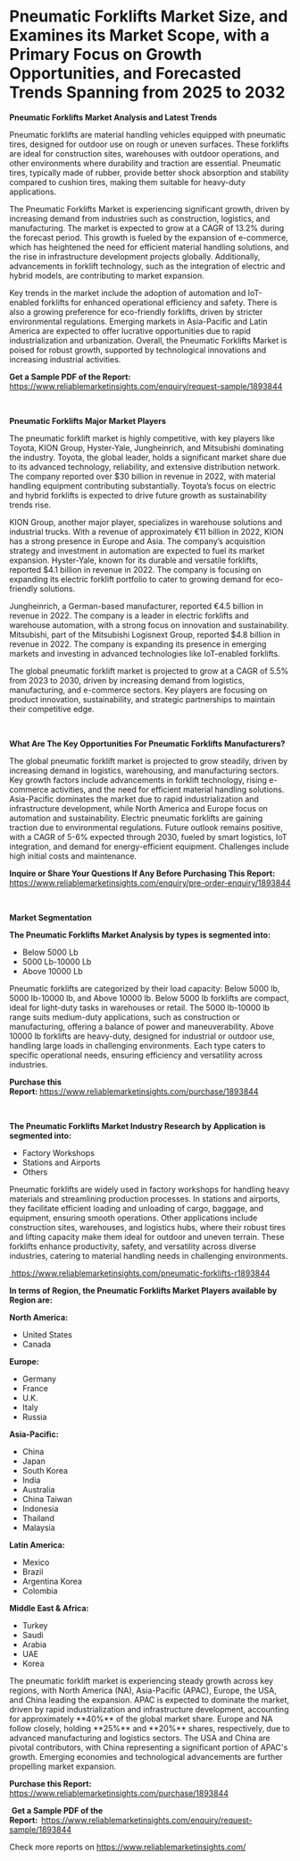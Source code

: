 <p><h1>Pneumatic Forklifts Market Size, and Examines its Market Scope, with a Primary Focus on Growth Opportunities, and Forecasted Trends Spanning from 2025 to 2032</h1></p><p><strong>Pneumatic Forklifts Market Analysis and Latest Trends</strong></p>
<p><p>Pneumatic forklifts are material handling vehicles equipped with pneumatic tires, designed for outdoor use on rough or uneven surfaces. These forklifts are ideal for construction sites, warehouses with outdoor operations, and other environments where durability and traction are essential. Pneumatic tires, typically made of rubber, provide better shock absorption and stability compared to cushion tires, making them suitable for heavy-duty applications.</p><p>The Pneumatic Forklifts Market is experiencing significant growth, driven by increasing demand from industries such as construction, logistics, and manufacturing. The market is expected to grow at a CAGR of 13.2% during the forecast period. This growth is fueled by the expansion of e-commerce, which has heightened the need for efficient material handling solutions, and the rise in infrastructure development projects globally. Additionally, advancements in forklift technology, such as the integration of electric and hybrid models, are contributing to market expansion.</p><p>Key trends in the market include the adoption of automation and IoT-enabled forklifts for enhanced operational efficiency and safety. There is also a growing preference for eco-friendly forklifts, driven by stricter environmental regulations. Emerging markets in Asia-Pacific and Latin America are expected to offer lucrative opportunities due to rapid industrialization and urbanization. Overall, the Pneumatic Forklifts Market is poised for robust growth, supported by technological innovations and increasing industrial activities.</p></p>
<p><strong>Get a Sample PDF of the Report:&nbsp;</strong> <a href="https://www.reliablemarketinsights.com/enquiry/request-sample/1893844?utm_campaign=1937&utm_medium=2&utm_source=Github&utm_content=ia&utm_term=23012025&utm_id=pneumatic-forklifts">https://www.reliablemarketinsights.com/enquiry/request-sample/1893844</a></p>
<p>&nbsp;</p>
<p><strong>Pneumatic Forklifts Major Market Players</strong></p>
<p><p>The pneumatic forklift market is highly competitive, with key players like Toyota, KION Group, Hyster-Yale, Jungheinrich, and Mitsubishi dominating the industry. Toyota, the global leader, holds a significant market share due to its advanced technology, reliability, and extensive distribution network. The company reported over $30 billion in revenue in 2022, with material handling equipment contributing substantially. Toyota’s focus on electric and hybrid forklifts is expected to drive future growth as sustainability trends rise.</p><p>KION Group, another major player, specializes in warehouse solutions and industrial trucks. With a revenue of approximately €11 billion in 2022, KION has a strong presence in Europe and Asia. The company’s acquisition strategy and investment in automation are expected to fuel its market expansion. Hyster-Yale, known for its durable and versatile forklifts, reported $4.1 billion in revenue in 2022. The company is focusing on expanding its electric forklift portfolio to cater to growing demand for eco-friendly solutions.</p><p>Jungheinrich, a German-based manufacturer, reported €4.5 billion in revenue in 2022. The company is a leader in electric forklifts and warehouse automation, with a strong focus on innovation and sustainability. Mitsubishi, part of the Mitsubishi Logisnext Group, reported $4.8 billion in revenue in 2022. The company is expanding its presence in emerging markets and investing in advanced technologies like IoT-enabled forklifts.</p><p>The global pneumatic forklift market is projected to grow at a CAGR of 5.5% from 2023 to 2030, driven by increasing demand from logistics, manufacturing, and e-commerce sectors. Key players are focusing on product innovation, sustainability, and strategic partnerships to maintain their competitive edge.</p></p>
<p>&nbsp;</p>
<p><strong>What Are The Key Opportunities For Pneumatic Forklifts Manufacturers?</strong></p>
<p><p>The global pneumatic forklift market is projected to grow steadily, driven by increasing demand in logistics, warehousing, and manufacturing sectors. Key growth factors include advancements in forklift technology, rising e-commerce activities, and the need for efficient material handling solutions. Asia-Pacific dominates the market due to rapid industrialization and infrastructure development, while North America and Europe focus on automation and sustainability. Electric pneumatic forklifts are gaining traction due to environmental regulations. Future outlook remains positive, with a CAGR of 5-6% expected through 2030, fueled by smart logistics, IoT integration, and demand for energy-efficient equipment. Challenges include high initial costs and maintenance.</p></p>
<p><strong>Inquire or Share Your Questions If Any Before Purchasing This Report:</strong> <a href="https://www.reliablemarketinsights.com/enquiry/pre-order-enquiry/1893844?utm_campaign=1937&utm_medium=2&utm_source=Github&utm_content=ia&utm_term=23012025&utm_id=pneumatic-forklifts">https://www.reliablemarketinsights.com/enquiry/pre-order-enquiry/1893844</a></p>
<p>&nbsp;</p>
<p><strong>Market Segmentation</strong></p>
<p><strong>The Pneumatic Forklifts Market Analysis by types is segmented into:</strong></p>
<p><ul><li>Below 5000 Lb</li><li>5000 Lb-10000 Lb</li><li>Above 10000 Lb</li></ul></p>
<p><p>Pneumatic forklifts are categorized by their load capacity: Below 5000 lb, 5000 lb-10000 lb, and Above 10000 lb. Below 5000 lb forklifts are compact, ideal for light-duty tasks in warehouses or retail. The 5000 lb-10000 lb range suits medium-duty applications, such as construction or manufacturing, offering a balance of power and maneuverability. Above 10000 lb forklifts are heavy-duty, designed for industrial or outdoor use, handling large loads in challenging environments. Each type caters to specific operational needs, ensuring efficiency and versatility across industries.</p></p>
<p><strong>Purchase this Report:&nbsp;</strong><a href="https://www.reliablemarketinsights.com/purchase/1893844?utm_campaign=1937&utm_medium=2&utm_source=Github&utm_content=ia&utm_term=23012025&utm_id=pneumatic-forklifts">https://www.reliablemarketinsights.com/purchase/1893844</a></p>
<p>&nbsp;</p>
<p><strong>The Pneumatic Forklifts Market Industry Research by Application is segmented into:</strong></p>
<p><ul><li>Factory Workshops</li><li>Stations and Airports</li><li>Others</li></ul></p>
<p><p>Pneumatic forklifts are widely used in factory workshops for handling heavy materials and streamlining production processes. In stations and airports, they facilitate efficient loading and unloading of cargo, baggage, and equipment, ensuring smooth operations. Other applications include construction sites, warehouses, and logistics hubs, where their robust tires and lifting capacity make them ideal for outdoor and uneven terrain. These forklifts enhance productivity, safety, and versatility across diverse industries, catering to material handling needs in challenging environments.</p></p>
<p><a href="https://www.reliablemarketinsights.com/pneumatic-forklifts-r1893844?utm_campaign=1937&utm_medium=2&utm_source=Github&utm_content=ia&utm_term=23012025&utm_id=pneumatic-forklifts">&nbsp;https://www.reliablemarketinsights.com/pneumatic-forklifts-r1893844</a></p>
<p><strong>In terms of Region, the Pneumatic Forklifts Market Players available by Region are:</strong></p>
<p>
    <p> <strong> North America: </strong>
        <ul>
            <li>United States</li>
            <li>Canada</li>
        </ul>
        </p> 
    <p> <strong> Europe: </strong>
        <ul>
            <li>Germany</li>
            <li>France</li>
            <li>U.K.</li>
            <li>Italy</li>
            <li>Russia</li>
        </ul>
        </p> 
    <p> <strong> Asia-Pacific: </strong>
        <ul>
            <li>China</li>
            <li>Japan</li>
            <li>South Korea</li>
            <li>India</li>
            <li>Australia</li>
            <li>China Taiwan</li>
            <li>Indonesia</li>
            <li>Thailand</li>
            <li>Malaysia</li>
        </ul>
        </p> 
    <p> <strong> Latin America: </strong>
        <ul>
            <li>Mexico</li>
            <li>Brazil</li>
            <li>Argentina Korea</li>
            <li>Colombia</li>
        </ul>
        </p> 
    <p> <strong> Middle East & Africa: </strong>
        <ul>
            <li>Turkey</li>
            <li>Saudi</li>
            <li>Arabia</li>
            <li>UAE</li>
            <li>Korea</li>
        </ul>
    </p>
    </p>
<p><p>The pneumatic forklift market is experiencing steady growth across key regions, with North America (NA), Asia-Pacific (APAC), Europe, the USA, and China leading the expansion. APAC is expected to dominate the market, driven by rapid industrialization and infrastructure development, accounting for approximately **40%** of the global market share. Europe and NA follow closely, holding **25%** and **20%** shares, respectively, due to advanced manufacturing and logistics sectors. The USA and China are pivotal contributors, with China representing a significant portion of APAC's growth. Emerging economies and technological advancements are further propelling market expansion.</p></p>
<p><strong>Purchase this Report: </strong><a href="https://www.reliablemarketinsights.com/purchase/1893844?utm_campaign=1937&utm_medium=2&utm_source=Github&utm_content=ia&utm_term=23012025&utm_id=pneumatic-forklifts">https://www.reliablemarketinsights.com/purchase/1893844</a></p>
<p>&nbsp;<strong>Get a Sample PDF of the Report:&nbsp;&nbsp;</strong><a href="https://www.reliablemarketinsights.com/enquiry/request-sample/1893844?utm_campaign=1937&utm_medium=2&utm_source=Github&utm_content=ia&utm_term=23012025&utm_id=pneumatic-forklifts">https://www.reliablemarketinsights.com/enquiry/request-sample/1893844</a></p>
<p><strong></strong></p>
<p>Check more reports on <a href="https://www.reliablemarketinsights.com/?utm_campaign=1937&utm_medium=2&utm_source=Github&utm_content=ia&utm_term=23012025&utm_id=pneumatic-forklifts">https://www.reliablemarketinsights.com/</a></p>